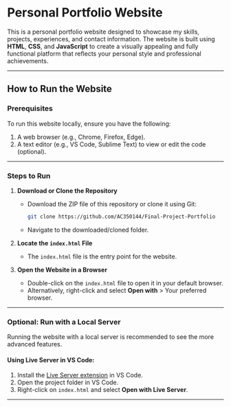 # Personal Portfolio Website

This is a personal portfolio website designed to showcase my skills, projects, experiences, and contact information. The website is built using **HTML**, **CSS**, and **JavaScript** to create a visually appealing and fully functional platform that reflects your personal style and professional achievements.

---

## How to Run the Website

### Prerequisites

To run this website locally, ensure you have the following:
1. A web browser (e.g., Chrome, Firefox, Edge).
2. A text editor (e.g., VS Code, Sublime Text) to view or edit the code (optional).

---

### Steps to Run

1. **Download or Clone the Repository**  
   - Download the ZIP file of this repository or clone it using Git:  
     ```bash
     git clone https://github.com/AC350144/Final-Project-Portfolio
     ```
   - Navigate to the downloaded/cloned folder.

2. **Locate the `index.html` File**  
   - The `index.html` file is the entry point for the website.

3. **Open the Website in a Browser**  
   - Double-click on the `index.html` file to open it in your default browser.  
   - Alternatively, right-click and select **Open with** > Your preferred browser.

---

### Optional: Run with a Local Server

Running the website with a local server is recommended to see the more advanced features.  

#### Using Live Server in VS Code:
1. Install the [Live Server extension](https://marketplace.visualstudio.com/items?itemName=ritwickdey.LiveServer) in VS Code.
2. Open the project folder in VS Code.
3. Right-click on `index.html` and select **Open with Live Server**.

---